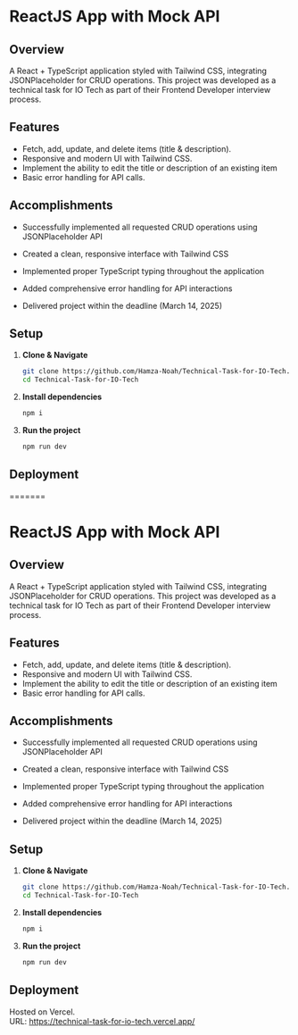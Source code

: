 # ReactJS App with Mock API

## Overview

A React + TypeScript application styled with Tailwind CSS, integrating JSONPlaceholder for CRUD operations. This project was developed as a technical task for IO Tech as part of their Frontend Developer interview process.

## Features

- Fetch, add, update, and delete items (title & description).
- Responsive and modern UI with Tailwind CSS.
- Implement the ability to edit the title or description of an existing item
- Basic error handling for API calls.

## Accomplishments

- Successfully implemented all requested CRUD operations using JSONPlaceholder API
- Created a clean, responsive interface with Tailwind CSS
- Implemented proper TypeScript typing throughout the application
- Added comprehensive error handling for API interactions

- Delivered project within the deadline (March 14, 2025)

## Setup

1. **Clone & Navigate**

   ```sh
   git clone https://github.com/Hamza-Noah/Technical-Task-for-IO-Tech.git
   cd Technical-Task-for-IO-Tech
   ```

2. **Install dependencies**

   ```sh
   npm i
   ```

3. **Run the project**
   ```sh
   npm run dev
   ```

## Deployment

=======

# ReactJS App with Mock API

## Overview

A React + TypeScript application styled with Tailwind CSS, integrating JSONPlaceholder for CRUD operations. This project was developed as a technical task for IO Tech as part of their Frontend Developer interview process.

## Features

- Fetch, add, update, and delete items (title & description).
- Responsive and modern UI with Tailwind CSS.
- Implement the ability to edit the title or description of an existing item
- Basic error handling for API calls.

## Accomplishments

- Successfully implemented all requested CRUD operations using JSONPlaceholder API
- Created a clean, responsive interface with Tailwind CSS
- Implemented proper TypeScript typing throughout the application
- Added comprehensive error handling for API interactions

- Delivered project within the deadline (March 14, 2025)

## Setup

1. **Clone & Navigate**

   ```sh
   git clone https://github.com/Hamza-Noah/Technical-Task-for-IO-Tech.git
   cd Technical-Task-for-IO-Tech
   ```

2. **Install dependencies**

   ```sh
   npm i
   ```

3. **Run the project**
   ```sh
   npm run dev
   ```

## Deployment

Hosted on Vercel.  
URL: https://technical-task-for-io-tech.vercel.app/
